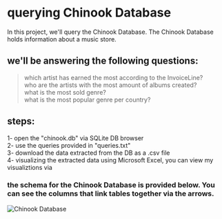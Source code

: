 # querying Chinook Database

In this project, we'll query the Chinook Database. The Chinook Database holds information about a music store. 

## we'll be answering the following questions:

>which artist has earned the most according to the
InvoiceLine? </br>
>who are the artists with the most amount of albums created?</br>
>what is the most sold genre? </br>
>what is the most popular genre per country? </br>

## steps:
1- open the "chinook.db" via SQLite DB browser </br>
2- use the queries provided in "queries.txt" </br>
3- download the data extracted from the DB as a .csv file </br>
4- visualizing the extracted data using Microsoft Excel, you can view my visualiztions via </br>


### the schema for the Chinook Database is provided below. You can see the columns that link tables together via the arrows.

![Chinook Database](https://user-images.githubusercontent.com/77872656/205760319-47f4ea84-f050-4148-b766-e6233e44c4d9.PNG)

